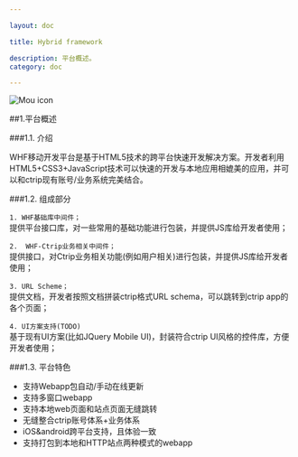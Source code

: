 ```yaml
---

layout: doc

title: Hybrid framework

description: 平台概述。
category: doc

---
```


![Mou icon](/images/Mou_128.png)

##1.平台概述

###1.1.	介绍

WHF移动开发平台是基于HTML5技术的跨平台快速开发解决方案。开发者利用HTML5+CSS3+JavaScript技术可以快速的开发与本地应用相媲美的应用，并可以和ctrip现有账号/业务系统完美结合。 
###1.2.	组成部分	

`1.	WHF基础库中间件；`<br/>提供平台接口库，对一些常用的基础功能进行包装，并提供JS库给开发者使用；<br/>
`2.  WHF-Ctrip业务相关中间件；`<br/>提供接口，对Ctrip业务相关功能(例如用户相关)进行包装，并提供JS库给开发者使用；<br/>`3. URL Scheme；`<br/>提供文档，开发者按照文档拼装ctrip格式URL schema，可以跳转到ctrip app的各个页面；<br/>`4. UI方案支持(TODO)`<br/>基于现有UI方案(比如JQuery Mobile UI)，封装符合ctrip UI风格的控件库，方便开发者使用；<br/>
###1.3.	平台特色
<ul>
<li>支持Webapp包自动/手动在线更新</li><li>支持多窗口webapp</li><li>支持本地web页面和站点页面无缝跳转</li><li>无缝整合ctrip账号体系+业务体系</li><li>iOS&android跨平台支持，且体验一致</li>
<li>支持打包到本地和HTTP站点两种模式的webapp</li></ul>
	